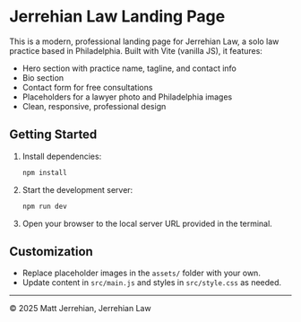 # Jerrehian Law Landing Page

This is a modern, professional landing page for Jerrehian Law, a solo law practice based in Philadelphia. Built with Vite (vanilla JS), it features:

- Hero section with practice name, tagline, and contact info
- Bio section
- Contact form for free consultations
- Placeholders for a lawyer photo and Philadelphia images
- Clean, responsive, professional design

## Getting Started

1. Install dependencies:
   ```sh
   npm install
   ```
2. Start the development server:
   ```sh
   npm run dev
   ```
3. Open your browser to the local server URL provided in the terminal.

## Customization
- Replace placeholder images in the `assets/` folder with your own.
- Update content in `src/main.js` and styles in `src/style.css` as needed.

---

© 2025 Matt Jerrehian, Jerrehian Law
